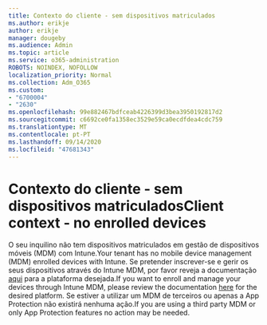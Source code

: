 ```yaml
---
title: Contexto do cliente - sem dispositivos matriculados
ms.author: erikje
author: erikje
manager: dougeby
ms.audience: Admin
ms.topic: article
ms.service: o365-administration
ROBOTS: NOINDEX, NOFOLLOW
localization_priority: Normal
ms.collection: Adm_O365
ms.custom:
- "6700004"
- "2630"
ms.openlocfilehash: 99e882467bdfceab4226399d3bea3950192817d2
ms.sourcegitcommit: c6692ce0fa1358ec3529e59ca0ecdfdea4cdc759
ms.translationtype: MT
ms.contentlocale: pt-PT
ms.lasthandoff: 09/14/2020
ms.locfileid: "47681343"
---
```

# <a name="client-context---no-enrolled-devices"></a><span data-ttu-id="10e70-102">Contexto do cliente - sem dispositivos matriculados</span><span class="sxs-lookup"><span data-stu-id="10e70-102">Client context - no enrolled devices</span></span>

<span data-ttu-id="10e70-103">O seu inquilino não tem dispositivos matriculados em gestão de dispositivos móveis (MDM) com Intune.</span><span class="sxs-lookup"><span data-stu-id="10e70-103">Your tenant has no mobile device management (MDM) enrolled devices with Intune.</span></span> <span data-ttu-id="10e70-104">Se pretender inscrever-se e gerir os seus dispositivos através do Intune MDM, por favor reveja a documentação [aqui](https://docs.microsoft.com/intune/device-enrollment) para a plataforma desejada.</span><span class="sxs-lookup"><span data-stu-id="10e70-104">If you want to enroll and manage your devices through Intune MDM, please review the documentation [here](https://docs.microsoft.com/intune/device-enrollment) for the desired platform.</span></span> <span data-ttu-id="10e70-105">Se estiver a utilizar um MDM de terceiros ou apenas a App Protection não existirá nenhuma ação.</span><span class="sxs-lookup"><span data-stu-id="10e70-105">If you are using a third party MDM or only App Protection features no action may be needed.</span></span> 